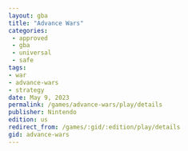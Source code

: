 ```yaml
---
layout: gba
title: "Advance Wars"
categories:
 - approved
 - gba
 - universal
 - safe
tags:
- war
- advance-wars
- strategy
date: May 9, 2023
permalink: /games/advance-wars/play/details
publisher: Nintendo
edition: us
redirect_from: /games/:gid/:edition/play/details
gid: advance-wars
---
```

